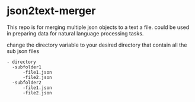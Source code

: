 # json2text-merger
This repo is for merging multiple json objects to a text a file. could be used in preparing data for natural language processing tasks.

change the directory variable to your desired directory that contain all the sub json files
```
- directory
  -subfolder1
      -file1.json
      -file2.json
  -subfolder2
      -file1.json
      -file2.json
```
